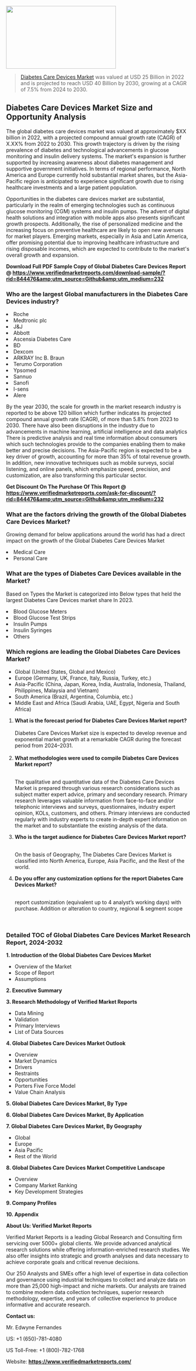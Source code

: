 
<img src="https://ffe5etoiles.com/wp-content/uploads/2024/12/MST1-300x171.png" alt="" width="300" height="171" class="alignnone size-medium wp-image-20088" /><blockquote><p><p><a href="https://www.verifiedmarketreports.com/download-sample/?rid=844476&utm_source=Github&utm_medium=232" target="_blank">Diabetes Care Devices Market</a> was valued at USD 25 Billion in 2022 and is projected to reach USD 40 Billion by 2030, growing at a CAGR of 7.5% from 2024 to 2030.</p></blockquote><p><h2>Diabetes Care Devices Market Size and Opportunity Analysis</h2><p>The global diabetes care devices market was valued at approximately $XX billion in 2022, with a projected compound annual growth rate (CAGR) of X.XX% from 2022 to 2030. This growth trajectory is driven by the rising prevalence of diabetes and technological advancements in glucose monitoring and insulin delivery systems. The market's expansion is further supported by increasing awareness about diabetes management and supportive government initiatives. In terms of regional performance, North America and Europe currently hold substantial market shares, but the Asia-Pacific region is anticipated to experience significant growth due to rising healthcare investments and a large patient population.</p><p>Opportunities in the diabetes care devices market are substantial, particularly in the realm of emerging technologies such as continuous glucose monitoring (CGM) systems and insulin pumps. The advent of digital health solutions and integration with mobile apps also presents significant growth prospects. Additionally, the rise of personalized medicine and the increasing focus on preventive healthcare are likely to open new avenues for market players. Emerging markets, especially in Asia and Latin America, offer promising potential due to improving healthcare infrastructure and rising disposable incomes, which are expected to contribute to the market's overall growth and expansion.</p></p><p class=""><strong>Download Full PDF Sample Copy of Global Diabetes Care Devices Report @ <a href="https://www.verifiedmarketreports.com/download-sample/?rid=844476&amp;utm_source=Github&amp;utm_medium=232" target="_blank">https://www.verifiedmarketreports.com/download-sample/?rid=844476&amp;utm_source=Github&amp;utm_medium=232</a></strong></p><h3 id="" class="">Who are the largest Global manufacturers in the Diabetes Care Devices industry?</h3><p><li> Roche</li><li> Medtronic plc</li><li> J&J</li><li> Abbott</li><li> Ascensia Diabetes Care</li><li> BD</li><li> Dexcom</li><li> ARKRAY Inc B. Braun</li><li> Terumo Corporation</li><li> Ypsomed</li><li> Sannuo</li><li> Sanofi</li><li> I-sens</li><li> Alere</li></p><div class=""><div class="" dir="" data-message-author-role="" data-message-id="" data-message-model-slug=""><div class=""><div class=""><div class=""><div class="" dir="" data-message-author-role="" data-message-id="" data-message-model-slug=""><div class=""><div class=""><p>By the year 2030, the scale for growth in the market research industry is reported to be above 120 billion which further indicates its projected compound annual growth rate (CAGR), of more than 5.8% from 2023 to 2030. There have also been disruptions in the industry due to advancements in machine learning, artificial intelligence and data analytics There is predictive analysis and real time information about consumers which such technologies provide to the companies enabling them to make better and precise decisions. The Asia-Pacific region is expected to be a key driver of growth, accounting for more than 35% of total revenue growth. In addition, new innovative techniques such as mobile surveys, social listening, and online panels, which emphasize speed, precision, and customization, are also transforming this particular sector.</p><p><strong>Get Discount On The Purchase Of This Report @&nbsp; <a href="https://www.verifiedmarketreports.com/ask-for-discount/?rid=844476&amp;utm_source=Github&amp;utm_medium=232" target="_blank">https://www.verifiedmarketreports.com/ask-for-discount/?rid=844476&amp;utm_source=Github&amp;utm_medium=232</a></strong></p></div></div></div></div></div></div></div></div><h3 id="" class="">What are the factors driving the growth of the Global Diabetes Care Devices Market?</h3><p id="" class="">Growing demand for below applications around the world has had a direct impact on the growth of the Global Diabetes Care Devices Market</p><p id="" class=""><li> Medical Care</li><li> Personal Care</li></p><h3 id="" class="">What are the types of Diabetes Care Devices available in the Market?</h3><p id="" class="">Based on Types the Market is categorized into Below types that held the largest Diabetes Care Devices market share In 2023.</p><p id="" class=""><li> Blood Glucose Meters</li><li> Blood Glucose Test Strips</li><li> Insulin Pumps</li><li> Insulin Syringes</li><li> Others</li></p><h3 id="" class="">Which regions are leading the Global Diabetes Care Devices Market?</h3><ul><li>Global (United States, Global and Mexico)</li><li>Europe (Germany, UK, France, Italy, Russia, Turkey, etc.)</li><li>Asia-Pacific (China, Japan, Korea, India, Australia, Indonesia, Thailand, Philippines, Malaysia and Vietnam)</li><li>South America (Brazil, Argentina, Columbia, etc.)</li><li>Middle East and Africa (Saudi Arabia, UAE, Egypt, Nigeria and South Africa)</li></ul><p><ol><li><strong>What is the forecast period for Diabetes Care Devices Market report?<br /></strong><br /><span data-sheets-root="1" data-sheets-value="{&quot;1&quot;:2,&quot;2&quot;:&quot;XXXX size is expected to develop revenue and exponential market growth at a remarkable CAGR during the forecast period from 2024&ndash;2030.&quot;}" data-sheets-userformat="{&quot;2&quot;:12674,&quot;4&quot;:{&quot;1&quot;:2,&quot;2&quot;:16776960},&quot;10&quot;:2,&quot;11&quot;:0,&quot;15&quot;:&quot;Arial&quot;,&quot;16&quot;:12}">Diabetes Care Devices Market size is expected to develop revenue and exponential market growth at a remarkable CAGR during the forecast period from 2024&ndash;2031.</span><br /><br /></li><li><strong>What methodologies were used to compile Diabetes Care Devices Market report?<br /><br /></strong><p>The qualitative and quantitative data of the&nbsp;Diabetes Care Devices Market is prepared through various research considerations such as subject matter expert advice, primary and secondary research. Primary research leverages valuable information from face-to-face and/or telephonic interviews and surveys, questionnaires, industry expert opinion, KOLs, customers, and others. Primary interviews are conducted regularly with industry experts to create in-depth expert information on the market and to substantiate the existing analysis of the data.&nbsp;</p></li><li><strong>Who is the target audience for Diabetes Care Devices Market report?<br /><br /></strong><p>On the basis of Geography, The&nbsp;Diabetes Care Devices Market is classified into North America, Europe, Asia Pacific, and the Rest of the world.</p></li><li><strong>Do you offer any customization options for the report Diabetes Care Devices Market?<br /><br /></strong><p>report customization (equivalent up to 4 analyst&rsquo;s working days) with purchase. Addition or alteration to country, regional &amp; segment scope</p><p>&nbsp;</p></li></ol></p><h3 id="" class="">Detailed TOC of Global Diabetes Care Devices Market Research Report, 2024-2032</h3><p id="" class=""><strong>1. Introduction of the Global Diabetes Care Devices Market</strong></p><ul><li>Overview of the Market</li><li>Scope of Report</li><li>Assumptions</li></ul><p id="" class=""><strong>2. Executive Summary</strong></p><p id="" class=""><strong>3. Research Methodology of&nbsp;Verified Market Reports</strong></p><ul><li>Data Mining</li><li>Validation</li><li>Primary Interviews</li><li>List of Data Sources</li></ul><p id="" class=""><strong>4. Global Diabetes Care Devices Market Outlook</strong></p><ul><li>Overview</li><li>Market Dynamics</li><li>Drivers</li><li>Restraints</li><li>Opportunities</li><li>Porters Five Force Model</li><li>Value Chain Analysis</li></ul><p id="" class=""><strong>5. Global Diabetes Care Devices Market, By&nbsp;Type</strong></p><p id="" class=""><strong>6. Global Diabetes Care Devices Market, By Application</strong></p><p id="" class=""><strong>7. Global Diabetes Care Devices Market, By Geography</strong></p><ul><li>Global</li><li>Europe</li><li>Asia Pacific</li><li>Rest of the World</li></ul><p id="" class=""><strong>8. Global Diabetes Care Devices Market Competitive Landscape</strong></p><ul><li>Overview</li><li>Company Market Ranking</li><li>Key Development Strategies</li></ul><p id="" class=""><strong>9. Company Profiles</strong></p><p id="" class=""><strong>10. Appendix</strong></p><p id="" class=""><strong>About Us: Verified Market Reports</strong></p><p id="" class="">Verified Market Reports is a leading Global Research and Consulting firm servicing over 5000+ global clients. We provide advanced analytical research solutions while offering information-enriched research studies. We also offer insights into strategic and growth analyses and data necessary to achieve corporate goals and critical revenue decisions.</p><p id="" class="">Our 250 Analysts and SMEs offer a high level of expertise in data collection and governance using industrial techniques to collect and analyze data on more than 25,000 high-impact and niche markets. Our analysts are trained to combine modern data collection techniques, superior research methodology, expertise, and years of collective experience to produce informative and accurate research.</p><p id="" class=""><strong>Contact us:</strong></p><p id="" class="">Mr. Edwyne Fernandes</p><p id="" class="">US: +1 (650)-781-4080</p><p id="" class="">US Toll-Free: +1 (800)-782-1768</p><p id="" class="">Website: <a target="" data-test-app-aware-link=""><strong>https://www.verifiedmarketreports.com/</strong></a></p>
